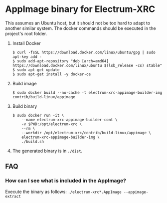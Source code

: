 AppImage binary for Electrum-XRC
================================

This assumes an Ubuntu host, but it should not be too hard to adapt to another
similar system. The docker commands should be executed in the project's root
folder.

1. Install Docker

    ```
    $ curl -fsSL https://download.docker.com/linux/ubuntu/gpg | sudo apt-key add -
    $ sudo add-apt-repository "deb [arch=amd64] https://download.docker.com/linux/ubuntu $(lsb_release -cs) stable"
    $ sudo apt-get update
    $ sudo apt-get install -y docker-ce
    ```

2. Build image

    ```
    $ sudo docker build --no-cache -t electrum-xrc-appimage-builder-img contrib/build-linux/appimage
    ```

3. Build binary

    ```
    $ sudo docker run -it \
        --name electrum-xrc-appimage-builder-cont \
        -v $PWD:/opt/electrum-xrc \
        --rm \
        --workdir /opt/electrum-xrc/contrib/build-linux/appimage \
        electrum-xrc-appimage-builder-img \
        ./build.sh
    ```

4. The generated binary is in `./dist`.


## FAQ

### How can I see what is included in the AppImage?
Execute the binary as follows: `./electrum-xrc*.AppImage --appimage-extract`
